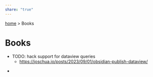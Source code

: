 ```yaml
---
share: "true"
---
```

[ home](/index.md) > Books
# Books
- TODO: hack support for dataview queries
  - https://joschua.io/posts/2023/09/01/obsidian-publish-dataview/
<div><ul class="dataview list-view-ul"><li><span></span></li></ul></div>
